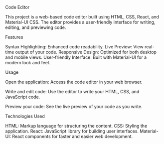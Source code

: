 Code Editor

This project is a web-based code editor built using HTML, CSS, React, and Material-UI CSS. The editor provides a user-friendly interface for writing, editing, and previewing code.

Features

Syntax Highlighting: Enhanced code readability.
Live Preview: View real-time output of your code.
Responsive Design: Optimized for both desktop and mobile views.
User-friendly Interface: Built with Material-UI for a modern look and feel.

Usage

Open the application:
Access the code editor in your web browser.

Write and edit code:
Use the editor to write your HTML, CSS, and JavaScript code.

Preview your code:
See the live preview of your code as you write.

Technologies Used

HTML: Markup language for structuring the content.
CSS: Styling the application.
React: JavaScript library for building user interfaces.
Material-UI: React components for faster and easier web development.
